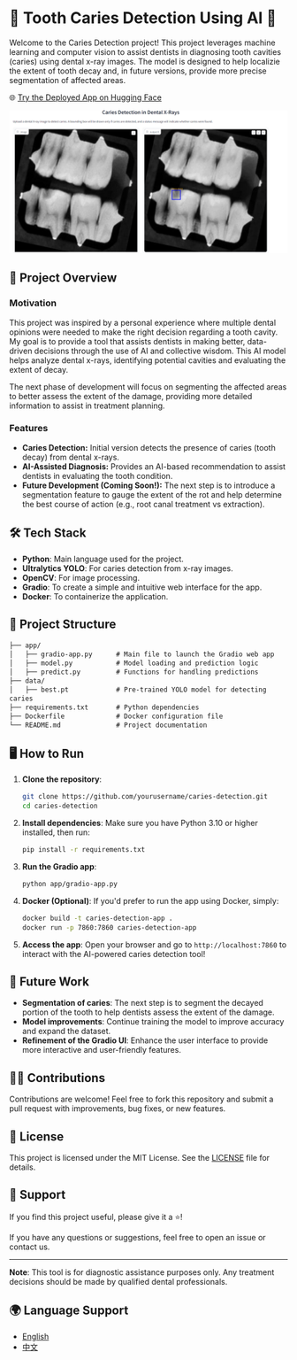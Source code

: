 # 🦷 Tooth Caries Detection Using AI 🦷

Welcome to the Caries Detection project! This project leverages machine learning and computer vision to assist dentists in diagnosing tooth cavities (caries) using dental x-ray images. The model is designed to help localizie the extent of tooth decay and, in future versions, provide more precise segmentation of affected areas.

🌐 [Try the Deployed App on Hugging Face](https://sabagul-caries-detection-from-x-rays.hf.space)

<img src="result.png" alt="Logo" width="700" />

## 🚀 Project Overview

### Motivation
This project was inspired by a personal experience where multiple dental opinions were needed to make the right decision regarding a tooth cavity. My goal is to provide a tool that assists dentists in making better, data-driven decisions through the use of AI and collective wisdom. This AI model helps analyze dental x-rays, identifying potential cavities and evaluating the extent of decay.

The next phase of development will focus on segmenting the affected areas to better assess the extent of the damage, providing more detailed information to assist in treatment planning.

### Features
- **Caries Detection:** Initial version detects the presence of caries (tooth decay) from dental x-rays.
- **AI-Assisted Diagnosis:** Provides an AI-based recommendation to assist dentists in evaluating the tooth condition.
- **Future Development (Coming Soon!):** The next step is to introduce a segmentation feature to gauge the extent of the rot and help determine the best course of action (e.g., root canal treatment vs extraction).

## 🛠 Tech Stack
- **Python**: Main language used for the project.
- **Ultralytics YOLO**: For caries detection from x-ray images.
- **OpenCV**: For image processing.
- **Gradio**: To create a simple and intuitive web interface for the app.
- **Docker**: To containerize the application.

## 📂 Project Structure
```
├── app/
│   ├── gradio-app.py      # Main file to launch the Gradio web app
│   ├── model.py           # Model loading and prediction logic
│   ├── predict.py         # Functions for handling predictions
├── data/
│   ├── best.pt            # Pre-trained YOLO model for detecting caries
├── requirements.txt       # Python dependencies
├── Dockerfile             # Docker configuration file
└── README.md              # Project documentation
```

## 🖥 How to Run

1. **Clone the repository**:
   ```bash
   git clone https://github.com/yourusername/caries-detection.git
   cd caries-detection
   ```

2. **Install dependencies**:
   Make sure you have Python 3.10 or higher installed, then run:
   ```bash
   pip install -r requirements.txt
   ```

3. **Run the Gradio app**:
   ```bash
   python app/gradio-app.py
   ```

4. **Docker (Optional)**:
   If you'd prefer to run the app using Docker, simply:
   ```bash
   docker build -t caries-detection-app .
   docker run -p 7860:7860 caries-detection-app
   ```

5. **Access the app**:
   Open your browser and go to `http://localhost:7860` to interact with the AI-powered caries detection tool!

## 📝 Future Work
- **Segmentation of caries**: The next step is to segment the decayed portion of the tooth to help dentists assess the extent of the damage.
- **Model improvements**: Continue training the model to improve accuracy and expand the dataset.
- **Refinement of the Gradio UI**: Enhance the user interface to provide more interactive and user-friendly features.

## 👩‍💻 Contributions
Contributions are welcome! Feel free to fork this repository and submit a pull request with improvements, bug fixes, or new features.

## 📄 License
This project is licensed under the MIT License. See the [LICENSE](LICENSE) file for details.

## 🤝 Support
If you find this project useful, please give it a ⭐️!

If you have any questions or suggestions, feel free to open an issue or contact us.

---

**Note**: This tool is for diagnostic assistance purposes only. Any treatment decisions should be made by qualified dental professionals.

## 🌍 Language Support
- [English](README.md)
- [中文](README.zh-CN.md)


